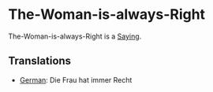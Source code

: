 # The-Woman-is-always-Right

The-Woman-is-always-Right is a [Saying](200100000.md).

## Translations

- [German](600004.md): Die Frau hat immer Recht
